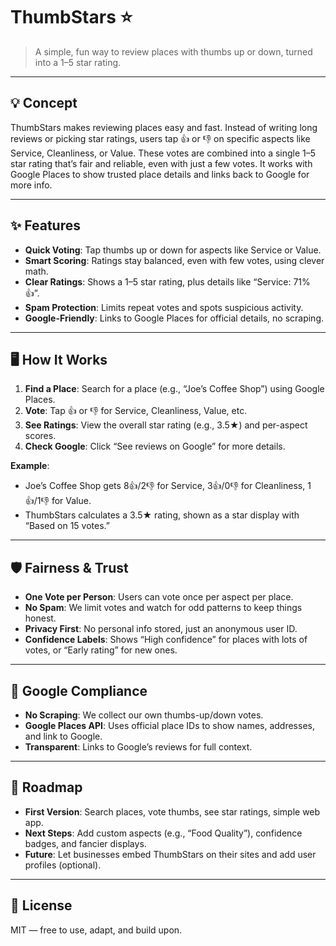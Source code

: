 # ThumbStars ⭐️

> A simple, fun way to review places with thumbs up or down, turned into a 1–5 star rating.

---

## 💡 Concept

ThumbStars makes reviewing places easy and fast. Instead of writing long reviews or picking star ratings, users tap 👍 or 👎 on specific aspects like Service, Cleanliness, or Value. These votes are combined into a single 1–5 star rating that’s fair and reliable, even with just a few votes. It works with Google Places to show trusted place details and links back to Google for more info.

---

## ✨ Features

- **Quick Voting**: Tap thumbs up or down for aspects like Service or Value.
- **Smart Scoring**: Ratings stay balanced, even with few votes, using clever math.
- **Clear Ratings**: Shows a 1–5 star rating, plus details like “Service: 71% 👍”.
- **Spam Protection**: Limits repeat votes and spots suspicious activity.
- **Google-Friendly**: Links to Google Places for official details, no scraping.

---

## 🖥️ How It Works

1. **Find a Place**: Search for a place (e.g., “Joe’s Coffee Shop”) using Google Places.
2. **Vote**: Tap 👍 or 👎 for Service, Cleanliness, Value, etc.
3. **See Ratings**: View the overall star rating (e.g., 3.5★) and per-aspect scores.
4. **Check Google**: Click “See reviews on Google” for more details.

**Example**:
- Joe’s Coffee Shop gets 8👍/2👎 for Service, 3👍/0👎 for Cleanliness, 1👍/1👎 for Value.
- ThumbStars calculates a 3.5★ rating, shown as a star display with “Based on 15 votes.”

---

## 🛡️ Fairness & Trust

- **One Vote per Person**: Users can vote once per aspect per place.
- **No Spam**: We limit votes and watch for odd patterns to keep things honest.
- **Privacy First**: No personal info stored, just an anonymous user ID.
- **Confidence Labels**: Shows “High confidence” for places with lots of votes, or “Early rating” for new ones.

---

## 📜 Google Compliance

- **No Scraping**: We collect our own thumbs-up/down votes.
- **Google Places API**: Uses official place IDs to show names, addresses, and link to Google.
- **Transparent**: Links to Google’s reviews for full context.

---

## 🚀 Roadmap

- **First Version**: Search places, vote thumbs, see star ratings, simple web app.
- **Next Steps**: Add custom aspects (e.g., “Food Quality”), confidence badges, and fancier displays.
- **Future**: Let businesses embed ThumbStars on their sites and add user profiles (optional).

---

## 📜 License

MIT — free to use, adapt, and build upon.
